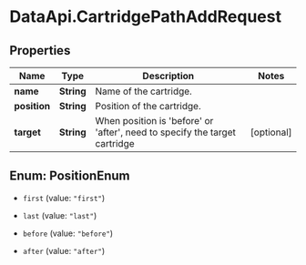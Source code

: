 # DataApi.CartridgePathAddRequest

## Properties

Name | Type | Description | Notes
------------ | ------------- | ------------- | -------------
**name** | **String** | Name of the cartridge. | 
**position** | **String** | Position of the cartridge. | 
**target** | **String** | When position is &#39;before&#39; or &#39;after&#39;, need to specify the target cartridge | [optional] 



## Enum: PositionEnum


* `first` (value: `"first"`)

* `last` (value: `"last"`)

* `before` (value: `"before"`)

* `after` (value: `"after"`)




